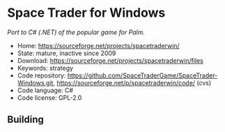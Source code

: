 # Space Trader for Windows

_Port to C# (.NET) of the popular game for Palm._

- Home: https://sourceforge.net/projects/spacetraderwin/
- State: mature, inactive since 2009
- Download: https://sourceforge.net/projects/spacetraderwin/files
- Keywords: strategy
- Code repository: https://github.com/SpaceTraderGame/SpaceTrader-Windows.git, https://sourceforge.net/p/spacetraderwin/code/ (cvs)
- Code language: C#
- Code license: GPL-2.0

## Building

